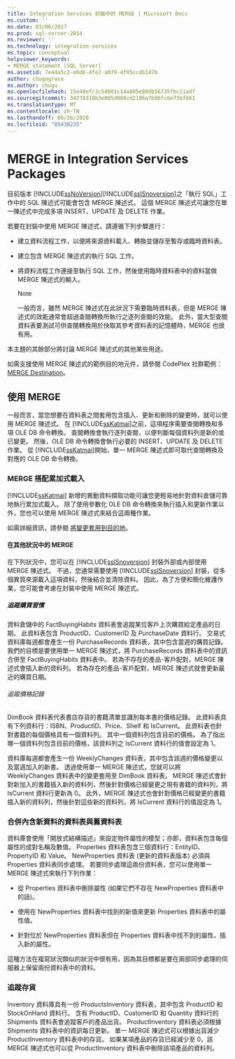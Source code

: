 ```yaml
---
title: Integration Services 封裝中的 MERGE | Microsoft Docs
ms.custom: ''
ms.date: 03/06/2017
ms.prod: sql-server-2014
ms.reviewer: ''
ms.technology: integration-services
ms.topic: conceptual
helpviewer_keywords:
- MERGE statement [SQL Server]
ms.assetid: 7e44a5c2-e6d6-4fe2-a079-4f95ccdb147b
author: chugugrace
ms.author: chugu
ms.openlocfilehash: 15e48efc3c54801c14a805e88db56735fbc11adf
ms.sourcegitcommit: 34278310b3e005d008cd2106a7b86fc6e736f661
ms.translationtype: MT
ms.contentlocale: zh-TW
ms.lasthandoff: 06/26/2020
ms.locfileid: "85438235"
---
```

# <a name="merge-in-integration-services-packages"></a>MERGE in Integration Services Packages
  目前版本 [!INCLUDE[ssNoVersion](../../includes/ssnoversion-md.md)][!INCLUDE[ssISnoversion](../../includes/ssisnoversion-md.md)]之「執行 SQL」工作中的 SQL 陳述式可能會包含 MERGE 陳述式。 這個 MERGE 陳述式可讓您在單一陳述式中完成多項 INSERT、UPDATE 及 DELETE 作業。  
  
 若要在封裝中使用 MERGE 陳述式，請遵循下列步驟進行：  
  
-   建立資料流程工作，以便將來源資料載入、轉換並儲存至暫存或臨時資料表。  
  
-   建立包含 MERGE 陳述式的執行 SQL 工作。  
  
-   將資料流程工作連接至執行 SQL 工作，然後使用臨時資料表中的資料當做 MERGE 陳述式的輸入。  
  
    > [!NOTE]  
    >  一般而言，雖然 MERGE 陳述式在此狀況下需要臨時資料表，但是 MERGE 陳述式的效能通常會超過查閱轉換所執行之逐列查閱的效能。 此外，當大型查閱資料表要測試可供查閱轉換用於快取其參考資料表的記憶體時，MERGE 也很有用。  
  
 本主題的其餘部分將討論 MERGE 陳述式的其他某些用途。  
  
 如需支援使用 MERGE 陳述式的範例目的地元件，請參閱 CodePlex 社群範例： [MERGE Destination](https://go.microsoft.com/fwlink/?LinkId=141215)。  
  
## <a name="using-merge"></a>使用 MERGE  
 一般而言，當您想要在資料表之間套用包含插入、更新和刪除的變更時，就可以使用 MERGE 陳述式。 在 [!INCLUDE[ssKatmai](../../includes/sskatmai-md.md)]之前，這項程序需要查閱轉換和多項 OLE DB 命令轉換。 查閱轉換會執行逐列查閱，以便判斷每個資料列是新的或已變更。 然後，OLE DB 命令轉換會執行必要的 INSERT、UPDATE 及 DELETE 作業。 從 [!INCLUDE[ssKatmai](../../includes/sskatmai-md.md)]開始，單一 MERGE 陳述式即可取代查閱轉換及對應的 OLE DB 命令轉換。  
  
### <a name="merge-with-incremental-loads"></a>MERGE 搭配累加式載入  
 [!INCLUDE[ssKatmai](../../includes/sskatmai-md.md)] 新增的異動資料擷取功能可讓您更輕易地針對資料倉儲可靠地執行累加式載入。 除了使用參數化 OLE DB 命令轉換來執行插入和更新作業以外，您也可以使用 MERGE 陳述式來結合這兩種作業。  
  
 如需詳細資訊，請參閱 [將變更套用到目的地](../change-data-capture/apply-the-changes-to-the-destination.md)。  
  
#### <a name="merge-in-other-scenarios"></a>在其他狀況中的 MERGE  
 在下列狀況中，您可以在 [!INCLUDE[ssISnoversion](../../includes/ssisnoversion-md.md)] 封裝外部或內部使用 MERGE 陳述式。 不過，您通常需要使用 [!INCLUDE[ssISnoversion](../../includes/ssisnoversion-md.md)] 封裝，從多個異質來源載入這項資料，然後結合並清除資料。 因此，為了方便和簡化維護作業，您可能會考慮在封裝中使用 MERGE 陳述式。  
  
##### <a name="track-buying-habits"></a>追蹤購買習慣  
 資料倉儲中的 FactBuyingHabits 資料表會追蹤某位客戶上次購買給定產品的日期。 此資料表包含 ProductID、CustomerID 及 PurchaseDate 資料行。 交易式資料庫每週都會產生一份 PurchaseRecords 資料表，其中包含當週的購買記錄。 我們的目標是要使用單一 MERGE 陳述式，將 PurchaseRecords 資料表中的資訊合併至 FactBuyingHabits 資料表中。 若為不存在的產品-客戶配對，MERGE 陳述式會插入新的資料列。 若為存在的產品-客戶配對，MERGE 陳述式就會更新最近的購買日期。  
  
###### <a name="track-price-history"></a>追蹤價格記錄  
 DimBook 資料表代表書店存貨的書籍清單並識別每本書的價格記錄。 此資料表具有下列資料行：ISBN、ProductID、Price、Shelf 和 IsCurrent。 此資料表也針對書籍的每個價格具有一個資料列。 其中一個資料列包含目前的價格。 為了指出哪一個資料列包含目前的價格，該資料列之 IsCurrent 資料行的值會設定為 1。  
  
 資料庫每週都會產生一份 WeeklyChanges 資料表，其中包含該週的價格變更以及當週加入的新書。 透過使用單一 MERGE 陳述式，您就可以將 WeeklyChanges 資料表中的變更套用至 DimBook 資料表。 MERGE 陳述式會針對新加入的書籍插入新的資料列，然後針對價格已經變更之現有書籍的資料列，將 IsCurrent 資料行更新為 0。 此外，MERGE 陳述式也會針對價格已經變更的書籍插入新的資料列，然後針對這些新的資料列，將 IsCurrent 資料行的值設定為 1。  
  
### <a name="merge-a-table-with-new-data-against-the-old-table"></a>合併內含新資料的資料表與舊資料表  
 資料庫會使用「開放式結構描述」來設定物件屬性的模型；亦即，資料表包含每個屬性的成對名稱及數值。 Properties 資料表包含三個資料行：EntityID、PropertyID 和 Value。 NewProperties 資料表 (更新的資料表版本) 必須與 Properties 資料表同步處理。 若要同步處理這兩份資料表，您可以使用單一 MERGE 陳述式來執行下列作業：  
  
-   從 Properties 資料表中刪除屬性 (如果它們不存在 NewProperties 資料表中的話)。  
  
-   使用在 NewProperties 資料表中找到的新值來更新 Properties 資料表中的屬性值。  
  
-   針對位於 NewProperties 資料表但在 Properties 資料表中找不到的屬性，插入新的屬性。  
  
 這種方法在複寫狀況類似的狀況中很有用，因為其目標都是要在兩部同步處理的伺服器上保留兩份資料表中的資料。  
  
### <a name="track-inventory"></a>追蹤存貨  
 Inventory 資料庫具有一份 ProductsInventory 資料表，其中包含 ProductID 和 StockOnHand 資料行。 含有 ProductID、CustomerID 和 Quantity 資料行的 Shipments 資料表會追蹤客戶的產品出貨。 ProductInventory 資料表必須根據 Shipments 資料表中的資訊每日更新。 單一 MERGE 陳述式可以根據出貨減少 ProductInventory 資料表中的存貨。 如果某項產品的存貨已經減少至 0，該 MERGE 陳述式也可以從 ProductInventory 資料表中刪除該項產品的資料列。  
  
  
